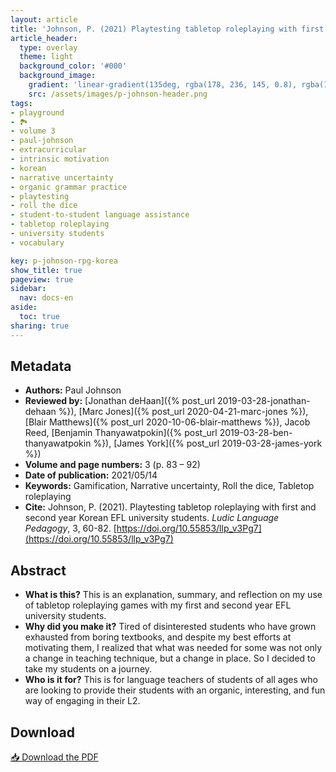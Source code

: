 ```yaml
---
layout: article
title: 'Johnson, P. (2021) Playtesting tabletop roleplaying with first and second year Korean EFL university students'
article_header:
  type: overlay
  theme: light
  background_color: '#000'
  background_image:
    gradient: 'linear-gradient(135deg, rgba(178, 236, 145, 0.8), rgba(147, 81, 182, 0.8))'
    src: /assets/images/p-johnson-header.png
tags:
- playground
- 🏞
- volume 3
- paul-johnson
- extracurricular
- intrinsic motivation
- korean
- narrative uncertainty
- organic grammar practice
- playtesting
- roll the dice
- student-to-student language assistance
- tabletop roleplaying
- university students
- vocabulary

key: p-johnson-rpg-korea
show_title: true
pageview: true
sidebar:
  nav: docs-en
aside:
  toc: true
sharing: true
---
```


<meta name="citation_title" content="Playtesting tabletop roleplaying with first and second year Korean EFL university students">
<meta name="citation_author" content="Johnson, Paul">
<meta name="citation_publication_date" content="2021/05/14">
<meta name="citation_journal_title" content="Ludic Language Pedagogy">
<meta name="citation_volume" content="3">
<meta name="citation_firstpage" content="83">
<meta name="citation_lastpage" content="92">
<meta name="citation_pdf_url" content="http://www.llpjournal.org/assets/publication-pdfs/p-johnson-rpg-korea.pdf">

<!--more-->

## Metadata

- **Authors:** Paul Johnson
- **Reviewed by:** [Jonathan deHaan]({% post_url 2019-03-28-jonathan-dehaan %}), [Marc Jones]({% post_url 2020-04-21-marc-jones %}), [Blair Matthews]({% post_url 2020-10-06-blair-matthews %}), Jacob Reed, [Benjamin Thanyawatpokin]({% post_url 2019-03-28-ben-thanyawatpokin %}), [James York]({% post_url 2019-03-28-james-york %})
- **Volume and page numbers:** 3 (p. 83 – 92)
- **Date of publication:** 2021/05/14
- **Keywords:** Gamification, Narrative uncertainty, Roll the dice, Tabletop roleplaying
- **Cite:** Johnson, P. (2021). Playtesting tabletop roleplaying with first and second year Korean EFL university students. *Ludic Language Pedagogy*, 3, 60-82. [https://doi.org/10.55853/llp_v3Pg7](https://doi.org/10.55853/llp_v3Pg7)

## Abstract

- **What is this?** This is an explanation, summary, and reflection on my use of tabletop roleplaying games with my first and second year EFL university students.
- **Why did you make it?** Tired of disinterested students who have grown exhausted from boring textbooks, and despite my best efforts at motivating them, I realized that what was needed for some was not only a change in teaching technique, but a change in place. So I decided to take my students on a journey.
- **Who is it for?** This is for language teachers of students of all ages who are looking to provide their students with an organic, interesting, and fun way of engaging in their L2.


## Download

<a class="button button--action button--rounded button--lg" href="/assets/publication-pdfs/p-johnson-rpg-korea.pdf"><i class="fas fa-file-download"></i> 📥 Download the PDF </a>